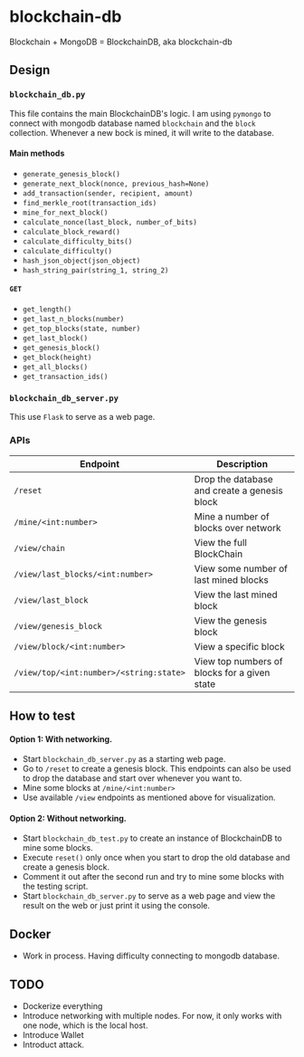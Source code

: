 # blockchain-db
Blockchain + MongoDB = BlockchainDB, aka blockchain-db


## Design


### `blockchain_db.py`
This file contains the main BlockchainDB's logic. I am using `pymongo` to connect with mongodb
database named `blockchain` and the `block` collection. Whenever a new bock is mined, it will
write to the database.  


#### Main methods
- `generate_genesis_block()`
- `generate_next_block(nonce, previous_hash=None)`
- `add_transaction(sender, recipient, amount)`
- `find_merkle_root(transaction_ids)`
- `mine_for_next_block()`
- `calculate_nonce(last_block, number_of_bits)`
- `calculate_block_reward()`
- `calculate_difficulty_bits()`
- `calculate_difficulty()`
- `hash_json_object(json_object)`
- `hash_string_pair(string_1, string_2)`


#### `GET`
- `get_length()`
- `get_last_n_blocks(number)`
- `get_top_blocks(state, number)`
- `get_last_block()`
- `get_genesis_block()`
- `get_block(height)`
- `get_all_blocks()`
- `get_transaction_ids()`


### `blockchain_db_server.py`
This use `Flask` to serve as a web page. 


### APIs
Endpoint | Description
--- | ---
`/reset` | Drop the database and create a genesis block
`/mine/<int:number>` | Mine a number of blocks over network
`/view/chain` | View the full BlockChain
`/view/last_blocks/<int:number>` | View some number of last mined blocks
`/view/last_block` | View the last mined block 
`/view/genesis_block` | View the genesis block
`/view/block/<int:number>` | View a specific block
`/view/top/<int:number>/<string:state>` | View top numbers of blocks for a given state


## How to test


#### Option 1: With networking.
- Start `blockchain_db_server.py` as a starting web page.
- Go to `/reset` to create a genesis block. This endpoints can also be used to drop the database
and start over whenever you want to.
- Mine some blocks at `/mine/<int:number>`
- Use available `/view` endpoints as mentioned above for visualization.


#### Option 2: Without networking.
- Start `blockchain_db_test.py` to create an instance of BlockchainDB to mine some blocks.
- Execute `reset()` only once when you start to drop the old database and create a genesis block.
- Comment it out after the second run and try to mine some blocks with the testing script.
- Start `blockchain_db_server.py` to serve as a web page and view the result on the web or just
print it using the console.  


## Docker
- Work in process. Having difficulty connecting to mongodb database.



## TODO
- Dockerize everything
- Introduce networking with multiple nodes. For now, it only works with one node, which is
the local host.
- Introduce Wallet
- Introduct attack.
